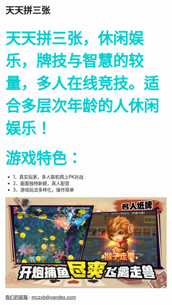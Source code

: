 # 天天拼三张

##  <font color=#00CED1	 size=18 face="微软雅黑">天天拼三张，休闲娱乐，牌技与智慧的较量，多人在线竞技。适合多层次年龄的人休闲娱乐！</font>  ##

### <font color=#00CED1	 size=18 face="微软雅黑">游戏特色：</font> ###
* 1、真实玩家，多人联机网上PK对战
* 2、画面独特新颖，真人配音
* 3、游戏玩法多样化，操作简单

![image](https://github.com/yay604882/mingrenzhipai/blob/master/111.jpg)





[我们的邮箱](mczvb@yandex.com) : [mczvb@yandex.com](mczvb@yandex.com)

